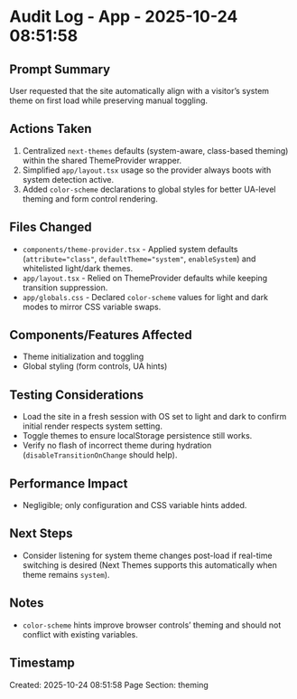 # Audit Log - App - 2025-10-24 08:51:58

## Prompt Summary

User requested that the site automatically align with a visitor’s system theme on first load while preserving manual toggling.

## Actions Taken

1. Centralized `next-themes` defaults (system-aware, class-based theming) within the shared ThemeProvider wrapper.
2. Simplified `app/layout.tsx` usage so the provider always boots with system detection active.
3. Added `color-scheme` declarations to global styles for better UA-level theming and form control rendering.

## Files Changed

- `components/theme-provider.tsx` - Applied system defaults (`attribute="class"`, `defaultTheme="system"`, `enableSystem`) and whitelisted light/dark themes.
- `app/layout.tsx` - Relied on ThemeProvider defaults while keeping transition suppression.
- `app/globals.css` - Declared `color-scheme` values for light and dark modes to mirror CSS variable swaps.

## Components/Features Affected

- Theme initialization and toggling
- Global styling (form controls, UA hints)

## Testing Considerations

- Load the site in a fresh session with OS set to light and dark to confirm initial render respects system setting.
- Toggle themes to ensure localStorage persistence still works.
- Verify no flash of incorrect theme during hydration (`disableTransitionOnChange` should help).

## Performance Impact

- Negligible; only configuration and CSS variable hints added.

## Next Steps

- Consider listening for system theme changes post-load if real-time switching is desired (Next Themes supports this automatically when theme remains `system`).

## Notes

- `color-scheme` hints improve browser controls’ theming and should not conflict with existing variables.

## Timestamp

Created: 2025-10-24 08:51:58
Page Section: theming
